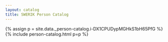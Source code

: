```yaml
---
layout: catalog
title: SWERIK Person Catalog
---
```

{% assign p = site.data._person-catalog.i-DX1CPUDypMGHkS1bH65PfG %}
{% include person-catalog.html p=p %}

